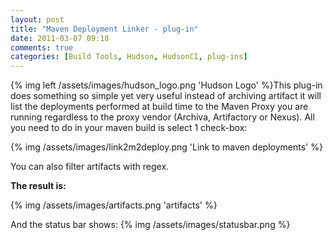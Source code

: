 ```yaml
---
layout: post
title: "Maven Deployment Linker - plug-in"
date: 2011-03-07 09:18
comments: true
categories: [Build Tools, Hudson, HudsonCI, plug-ins]
---
```


{% img left /assets/images/hudson_logo.png 'Hudson Logo' %}This plug-in does something so simple yet very useful instead of archiving artifact it will list the deployments performed at build time to the Maven Proxy you are running regardless to the proxy vendor (Archiva, Artifactory or Nexus).
All you need to do in your maven build is select 1 check-box:

{% img  /assets/images/link2m2deploy.png 'Link to maven deployments' %}


You can also filter artifacts with regex.


**The result is:**

{% img  /assets/images/artifacts.png 'artifacts' %}


And the status bar shows:
{% img  /assets/images/statusbar.png %}







